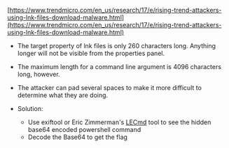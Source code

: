 [https://www.trendmicro.com/en_us/research/17/e/rising-trend-attackers-using-lnk-files-download-malware.html](https://www.trendmicro.com/en_us/research/17/e/rising-trend-attackers-using-lnk-files-download-malware.html)

- The target property of lnk files is only 260 characters long. Anything longer will not be visible from the properties panel.
- The maximum length for a command line argument is 4096 characters long, however.
- The attacker can pad several spaces to make it more difficult to determine what they are doing.

- Solution:
	- Use exiftool or Eric Zimmerman's [LECmd](https://github.com/EricZimmerman/LECmd) tool to see the hidden base64 encoded powershell command
	- Decode the Base64 to get the flag
